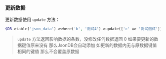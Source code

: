 ### 更新数据

更新数据使用 `update` 方法：

```php
$DB->table('json_data')->where('b', '测试4')->update(['c' => '测试测试']);
```

> `update` 方法返回影响数据的条数，没修改任何数据返回 0
> 如果要更新的数据键值原来没有 那么JsonDB会自动添加
> 如更新的数据内无与原数据键值相同的键值 那么不会覆盖原数据